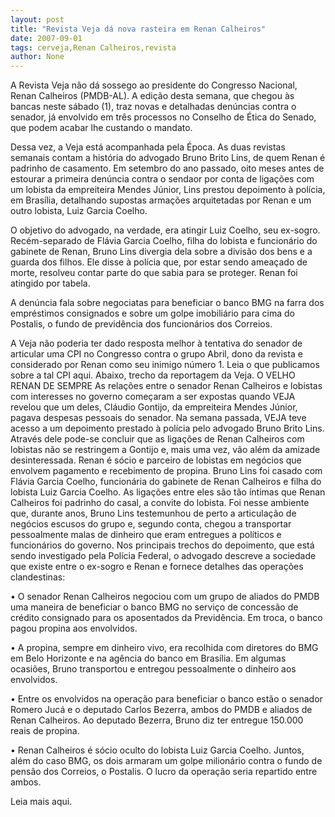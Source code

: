 ```yaml
---
layout: post
title: "Revista Veja dá nova rasteira em Renan Calheiros"
date: 2007-09-01
tags: cerveja,Renan Calheiros,revista
author: None
---
```

A Revista Veja n&atilde;o d&aacute; sossego ao presidente&nbsp;do Congresso Nacional, Renan Calheiros (PMDB-AL). A edi&ccedil;&atilde;o desta semana, que chegou &agrave;s bancas neste s&aacute;bado (1), traz novas e detalhadas den&uacute;ncias contra o senador, j&aacute; envolvido em tr&ecirc;s processos no Conselho de &Eacute;tica do Senado, que podem acabar lhe custando o mandato. 

Dessa vez, a Veja est&aacute; acompanhada pela &Eacute;poca. As duas revistas semanais contam a hist&oacute;ria do advogado Bruno Brito Lins, de quem Renan &eacute; padrinho de casamento. Em setembro do ano passado, oito meses antes de estourar a primeira den&uacute;ncia contra o sendaor por conta de liga&ccedil;&otilde;es com um lobista da empreiteira Mendes J&uacute;nior, Lins prestou depoimento &agrave; pol&iacute;cia, em Bras&iacute;lia, detalhando supostas arma&ccedil;&otilde;es arquitetadas por Renan e um outro lobista, Luiz Garcia Coelho. 

O objetivo do advogado, na verdade, era atingir Luiz Coelho, seu ex-sogro. Rec&eacute;m-separado de Fl&aacute;via Garcia Coelho, filha do lobista e funcion&aacute;rio do gabinete de Renan, Bruno Lins divergia dela sobre a divis&atilde;o dos bens e a guarda dos filhos. Ele disse &agrave; pol&iacute;cia que, por estar sendo amea&ccedil;ado de morte, resolveu contar parte do que sabia para se proteger. Renan foi atingido por tabela. 

A den&uacute;ncia fala sobre negociatas para beneficiar o banco BMG na farra dos empr&eacute;stimos consignados e sobre um golpe imobili&aacute;rio para cima do Postalis, o fundo de previd&ecirc;ncia dos funcion&aacute;rios dos Correios. 

A Veja n&atilde;o poderia ter dado resposta melhor &agrave; tentativa do senador de articular uma CPI no Congresso contra o grupo Abril, dono da revista e considerado por Renan como seu inimigo n&uacute;mero 1. Leia o que publicamos sobre a tal CPI aqui. Abaixo, trecho da reportagem da Veja. 
O VELHO RENAN DE SEMPRE
As rela&ccedil;&otilde;es entre o senador Renan Calheiros e lobistas com interesses no governo come&ccedil;aram a ser expostas quando VEJA revelou que um deles, Cl&aacute;udio Gontijo, da empreiteira Mendes J&uacute;nior, pagava despesas pessoais do senador. 
Na semana passada, VEJA teve acesso a um depoimento prestado &agrave; pol&iacute;cia pelo advogado Bruno Brito Lins. Atrav&eacute;s dele pode-se concluir que as liga&ccedil;&otilde;es de Renan Calheiros com lobistas n&atilde;o se restringem a Gontijo e, mais uma vez, v&atilde;o al&eacute;m da amizade desinteressada. 
Renan &eacute; s&oacute;cio e parceiro de lobistas em neg&oacute;cios que envolvem pagamento e recebimento de propina. Bruno Lins foi casado com Fl&aacute;via Garcia Coelho, funcion&aacute;ria do gabinete de Renan Calheiros e filha do lobista Luiz Garcia Coelho. As liga&ccedil;&otilde;es entre eles s&atilde;o t&atilde;o &iacute;ntimas que Renan Calheiros foi padrinho do casal, a convite do lobista. 
Foi nesse ambiente que, durante anos, Bruno Lins testemunhou de perto a articula&ccedil;&atilde;o de neg&oacute;cios escusos do grupo e, segundo conta, chegou a transportar pessoalmente malas de dinheiro que eram entregues a pol&iacute;ticos e funcion&aacute;rios do governo. 
Nos principais trechos do depoimento, que est&aacute; sendo investigado pela Pol&iacute;cia Federal, o advogado descreve a sociedade que existe entre o ex-sogro e Renan e fornece detalhes das opera&ccedil;&otilde;es clandestinas: 

&bull; O senador Renan Calheiros negociou com um grupo de aliados do PMDB uma maneira de beneficiar o banco BMG no servi&ccedil;o de concess&atilde;o de cr&eacute;dito consignado para os aposentados da Previd&ecirc;ncia. Em troca, o banco pagou propina aos envolvidos. 

&bull; A propina, sempre em dinheiro vivo, era recolhida com diretores do BMG em Belo Horizonte e na ag&ecirc;ncia do banco em Bras&iacute;lia. Em algumas ocasi&otilde;es, Bruno transportou e entregou pessoalmente o dinheiro aos envolvidos. 

&bull; Entre os envolvidos na opera&ccedil;&atilde;o para beneficiar o banco est&atilde;o o senador Romero Juc&aacute; e o deputado Carlos Bezerra, ambos do PMDB e aliados de Renan Calheiros. Ao deputado Bezerra, Bruno diz ter entregue 150.000 reais de propina. 

&bull; Renan Calheiros &eacute; s&oacute;cio oculto do lobista Luiz Garcia Coelho. Juntos, al&eacute;m do caso BMG, os dois armaram um golpe milion&aacute;rio contra o fundo de pens&atilde;o dos Correios, o Postalis. O lucro da opera&ccedil;&atilde;o seria repartido entre ambos. 

Leia mais aqui. 